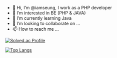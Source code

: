 - 👋 Hi, I’m @iamseung, I work as a PHP developer
- 👀 I’m interested in BE (PHP & JAVA)
- 🌱 I’m currently learning Java
- 💞️ I’m looking to collaborate on ...
- 📫 How to reach me ...

<!---
iamseung/iamseung is a ✨ special ✨ repository because its `README.md` (this file) appears on your GitHub profile.
You can click the Preview link to take a look at your changes.
--->
[![Solved.ac Profile](http://mazassumnida.wtf/api/generate_badge?boj=seungseok)](https://solved.ac/seungseok)<br/>

[![Top Langs](https://github-readme-stats.vercel.app/api/top-langs/?username=iamseung&langs_count=8)](https://github.com/iamseung/github-readme-stats)
